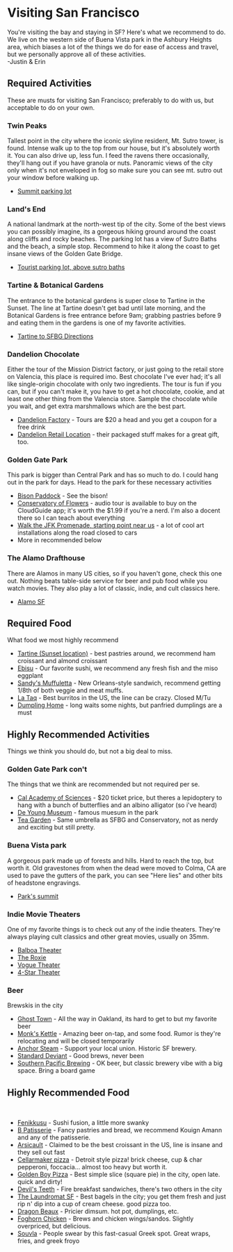 # Visiting San Francisco
You're visiting the bay and staying in SF? Here's what we recommend to do. We live on the western side of Buena Vista park in the Ashbury Heights area, which biases a lot of the things we do for ease of access and travel, but we personally approve all of these activities.
<br>
-Justin & Erin
<br>

## Required Activities
These are musts for visiting San Francisco; preferably to do with us, but acceptable to do on your own.

### Twin Peaks
Tallest point in the city where the iconic skyline resident, Mt. Sutro tower, is found. Intense walk up to the top from our house, but it's absolutely worth it. You can also drive up, less fun. I feed the ravens there occasionally, they'll hang out if you have granola or nuts. Panoramic views of the city only when it's not enveloped in fog so make sure you can see mt. sutro out your window before walking up.
<br>

- [Summit parking lot](https://maps.app.goo.gl/bGA3Z3wAkzVwDW4i7)

### Land's End
A national landmark at the north-west tip of the city. Some of the best views you can possibly imagine, its a gorgeous hiking ground around the coast along cliffs and rocky beaches. The parking lot has a view of Sutro Baths and the beach, a simple stop. Recommend to hike it along the coast to get insane views of the Golden Gate Bridge.
<br>

- [Tourist parking lot, above sutro baths](https://maps.app.goo.gl/6Urk29J1C5yQvD816)

### Tartine & Botanical Gardens
The entrance to the botanical gardens is super close to Tartine in the Sunset. The line at Tartine doesn't get bad until late morning, and the Botanical Gardens is free entrance before 9am; grabbing pastries before 9 and eating them in the gardens is one of my favorite activities.
<br>

- [Tartine to SFBG Directions](https://maps.app.goo.gl/2gNQpHamoskFvQzu6)

### Dandelion Chocolate
Either the tour of the Mission District factory, or just going to the retail store on Valencia, this place is required imo. Best chocolate I've ever had; it's all like single-origin chocolate with only two ingredients. The tour is fun if you can, but if you can't make it, you have to get a hot chocolate, cookie, and at least one other thing from the Valencia store. Sample the chocolate while you wait, and get extra marshmallows which are the best part.
<br>

- [Dandelion Factory](https://maps.app.goo.gl/GBCRh2reVhHxnLMZ7) - Tours are $20 a head and you get a coupon for a free drink
- [Dandelion Retail Location](https://maps.app.goo.gl/2QTHVq8213g5wQYF8) - their packaged stuff makes for a great gift, too.

### Golden Gate Park
This park is bigger than Central Park and has so much to do. I could hang out in the park for days. Head to the park for these necessary activities
<br>

- [Bison Paddock](https://maps.app.goo.gl/q8yipcuN351jYWwB7) - See the bison!
- [Conservatory of Flowers](https://maps.app.goo.gl/X8tNajyUUCJWHV6D9) - audio tour is available to buy on the CloudGuide app; it's worth the $1.99 if you're a nerd. I'm also a docent there so I can teach about everything
- [Walk the JFK Promenade, starting point near us](https://maps.app.goo.gl/aQuXELMiahFvKyDh6) - a lot of cool art installations along the road closed to cars
- More in recommended below

### The Alamo Drafthouse
There are Alamos in many US cities, so if you haven't gone, check this one out. Nothing beats table-side service for beer and pub food while you watch movies. They also play a lot of classic, indie, and cult classics here.
<br>

- [Alamo SF](https://drafthouse.com/sf)

## Required Food
What food we most highly recommend
<br>

- [Tartine (Sunset location)](https://maps.app.goo.gl/nen7Cq3a3pXsBNci7) - best pastries around, we recommend ham croissant and almond croissant
- [Ebisu](https://maps.app.goo.gl/SrSxWRG2AdAdrGdV9) - Our favorite sushi, we recommend any fresh fish and the miso eggplant
- [Sandy's Muffuletta](https://maps.app.goo.gl/N7imXDxEYw2HEaPj7) - New Orleans-style sandwich, recommend getting 1/8th of both veggie and meat muffs.
- [La Taq](https://maps.app.goo.gl/kswFTKFtMFTwHoJo6) - Best burritos in the US, the line can be crazy. Closed M/Tu
- [Dumpling Home](https://maps.app.goo.gl/btHvqX4mVs43zMnz6) - long waits some nights, but panfried dumplings are a must

## Highly Recommended Activities
Things we think you should do, but not a big deal to miss.

### Golden Gate Park con't
The things that we think are recommended but not required per se.
<br>

- [Cal Academy of Sciences](https://maps.app.goo.gl/vwMg1pEJw7cLLvPT8) - $20 ticket price, but theres a lepidoptery to hang with a bunch of butterflies and an albino alligator (so i've heard)
- [De Young Museum](https://maps.app.goo.gl/2ZXBqu3cTYYck8gM7) - famous muesum in the park
- [Tea Garden](https://maps.app.goo.gl/qU6xmXMebf81Vfo18) - Same umbrella as SFBG and Conservatory, not as nerdy and exciting but still pretty.

### Buena Vista park
A gorgeous park made up of forests and hills. Hard to reach the top, but worth it. Old gravestones from when the dead were moved to Colma, CA are used to pave the gutters of the park, you can see "Here lies" and other bits of headstone engravings.
<br>

- [Park's summit](https://maps.app.goo.gl/QBbGZDpLnRi5htZ19)

### Indie Movie Theaters
One of my favorite things is to check out any of the indie theaters. They're always playing cult classics and other great movies, usually on 35mm.
<br>

- [Balboa Theater](https://www.balboamovies.com/)
- [The Roxie](https://roxie.com/)
- [Vogue Theater](https://www.voguemovies.com/)
- [4-Star Theater](https://www.4-star-movies.com/)

### Beer
Brewskis in the city
<br>

- [Ghost Town](https://maps.app.goo.gl/YT13gj3oho9aihUA6) - All the way in Oakland, its hard to get to but my favorite beer
- [Monk's Kettle](https://maps.app.goo.gl/2pXTrTT4SvsganNm9) - Amazing beer on-tap, and some food. Rumor is they're relocating and will be closed temporarily
- [Anchor Steam](https://maps.app.goo.gl/MsND6Pu1iqmxogpp9) - Support your local union. Historic SF brewery.
- [Standard Deviant](https://maps.app.goo.gl/fLizMLP9gDQaspsF9) - Good brews, never been
- [Southern Pacific Brewing](https://maps.app.goo.gl/KoBNQVmh72V6LbBA8) - OK beer, but classic brewery vibe with a big space. Bring a board game

## Highly Recommended Food
<br>

- [Fenikkusu](https://maps.app.goo.gl/NWnArujkGekj5nGf6) - Sushi fusion, a little more swanky
- [B Patisserie](https://maps.app.goo.gl/hLisV7fbEgktMnr46) - Fancy pastries and bread, we recommend Kouign Amann and any of the patisserie.
- [Arsicault](https://maps.app.goo.gl/eNEUh4v1ynNkKwbLA) - Claimed to be the best croissant in the US, line is insane and they sell out fast
- [Cellarmaker pizza](https://maps.app.goo.gl/djPiHJ425CroQp2H8) - Detroit style pizza! brick cheese, cup & char pepperoni, foccacia... almost too heavy but worth it.
- [Golden Boy Pizza](https://maps.app.goo.gl/RMmNpyYmtgHvp6qSA) - Best simple slice (square pie) in the city, open late. quick and dirty!
- [Devil's Teeth](https://maps.app.goo.gl/6JHR3wmW72F9VfG26) - Fire breakfast sandwiches, there's two others in the city
- [The Laundromat SF](https://maps.app.goo.gl/TvxjBRRxGsK7SZwo8) - Best bagels in the city; you get them fresh and just rip n' dip into a cup of cream cheese. good pizza too.
- [Dragon Beaux](https://maps.app.goo.gl/pzigzp3q4ZM5Zh8YA) - Pricier dimsum. hot pot, dumplings, etc.
- [Foghorn Chicken](https://maps.app.goo.gl/48rMhMjfmNUCb7ScA) - Brews and chicken wings/sandos. Slightly overpriced, but delicious.
- [Souvla]() - People swear by this fast-casual Greek spot. Great wraps, fries, and greek froyo